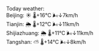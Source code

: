 Today weather:  
Beijing: ☀️ 🌡️+16°C 🌬️↓7km/h  
Tianjin: 🌦 🌡️+12°C 🌬️↓11km/h  
Shijiazhuang: 🌦 🌡️+11°C 🌬️↓11km/h  
Tangshan: ⛅️  🌡️+14°C 🌬️↓8km/h  
